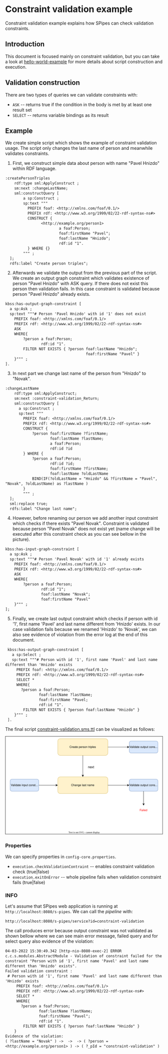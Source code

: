# Constraint validation example

Constraint validation example explains how SPipes can check validation constraints.

## Introduction
This document is focused mainly on constraint validation, but you can take a look at [hello-world-example](https://github.com/kbss-cvut/s-pipes/blob/main/doc/examples/hello-world/hello-world.md) for more details about script construction and execution.

## Validation construction
There are two types of queries we can validate constraints with:
* `ASK` -- returns true if the condition in the body is met by at least one result set
* `SELECT` -- returns variable bindings as its result

## Example
We create simple script which shows the example of constraint validation usage. The script only changes the last name of person and meanwhile validates constraints.

1) First, we construct simple data about person with name "Pavel Hnizdo" within RDF language.
```
:createPersonTriples
    rdf:type sml:ApplyConstruct ;
    sm:next :changeLastName;
    sml:constructQuery [
        a sp:Construct ;
        sp:text """
          PREFIX foaf: <http://xmlns.com/foaf/0.1/>
          PREFIX rdf: <http://www.w3.org/1999/02/22-rdf-syntax-ns#>
          CONSTRUCT {
                <http://example.org/person1>    
                        a foaf:Person;
                        foaf:firstName "Pavel";
                        foaf:lastName "Hnizdo";
                        rdf:id "1".
          } WHERE {}
        """ ;
  ];
  rdfs:label "Create person triples";
```

2) Afterwards we validate the output from the previous part of the script. We create an output graph constraint which validates 
existence of person "Pavel Hnizdo" with ASK query. If there does not exist this person then validation fails.
In this case constraint is validated because person "Pavel Hnizdo" already exists.

```
kbss:has-output-graph-constraint [
  a sp:Ask ;
  sp:text """# Person 'Pavel Hnizdo' with id '1' does not exist
    PREFIX foaf: <http://xmlns.com/foaf/0.1/>
    PREFIX rdf: <http://www.w3.org/1999/02/22-rdf-syntax-ns#>
    ASK
    WHERE{
        ?person a foaf:Person;
                rdf:id "1".
        FILTER NOT EXISTS { ?person foaf:lastName "Hnizdo";
                                    foaf:firstName "Pavel" }
    }""" ;
].
```

3) In next part we change last name of the person from "Hnizdo" to "Novak".
```
:changeLastName
    rdf:type sml:ApplyConstruct;
    sm:next :constraint-validation_Return;
    sml:constructQuery [
      a sp:Construct ;
      sp:text """
        PREFIX foaf: <http://xmlns.com/foaf/0.1/>
        PREFIX rdf: <http://www.w3.org/1999/02/22-rdf-syntax-ns#>
        CONSTRUCT {
            ?person foaf:firstName ?firstName;
                    foaf:lastName ?lastName;
                    a foaf:Person;
                    rdf:id ?id
        } WHERE {
            ?person a foaf:Person;
                    rdf:id ?id;
                    foaf:firstName ?firstName;
                    foaf:lastName ?oldLastName
            BIND(IF(?oldLastName = "Hnizdo" && ?firstName = "Pavel", "Novak", ?oldLastName) as ?lastName )
        }
        """ ;
  ];
  sml:replace true;
  rdfs:label "Change last name";
  ```

4) However, before renaming our person we add another input constraint which checks if there exists "Pavel Novak". 
Constraint is validated because person "Pavel Novak" does not exist yet (name change will be executed after this constraint check as you can see bellow in the picture). 
```
kbss:has-input-graph-constraint [
  a sp:Ask ;
  sp:text """# Person 'Pavel Novak' with id '1' already exists
    PREFIX foaf: <http://xmlns.com/foaf/0.1/>
    PREFIX rdf: <http://www.w3.org/1999/02/22-rdf-syntax-ns#>
    ASK
    WHERE{
        ?person a foaf:Person;
                rdf:id "1";
                foaf:lastName "Novak";
                foaf:firstName "Pavel"
    }""" ;
];
```

5) Finally, we create last output constraint which checks if person with id '1', first name 'Pavel' and last name different from 'Hnizdo' exists.
In our case validation fails because we renamed 'Hnizdo' to 'Novak', we can also see evidence of violation from the error log at the end of this document.
```
 kbss:has-output-graph-constraint [
   a sp:Select ;
   sp:text """# Person with id '1', first name 'Pavel' and last name different than 'Hnizdo' exists
     PREFIX foaf: <http://xmlns.com/foaf/0.1/>
     PREFIX rdf: <http://www.w3.org/1999/02/22-rdf-syntax-ns#>
     SELECT *
     WHERE{
       ?person a foaf:Person;
               foaf:lastName ?lastName;
               foaf:firstName "Pavel;
               rdf:id "1".
        FILTER NOT EXISTS { ?person foaf:lastName "Hnizdo" }
    }""" ;
 ].
 ```

The final script [constraint-validation.sms.ttl](constraint-validation.sms.ttl) can be visualized as follows:

![graphical notation](constraint-validation-graphical-notion.svg)

### Properties
We can specify properties in `config-core.properties`.
* `execution.checkValidationContraint` -- enables constraint validation check (true|false)
* `execution.exitOnError` -- whole pipeline fails when validation constraint fails  (true|false)



### INFO
Let's assume that SPipes web application is running at `http://localhost:8080/s-pipes`. We can call the *pipeline* with:
```
http://localhost:8080/s-pipes/service?id=constraint-validation
```

The call produces error because output constraint was not validated as shown bellow where we can see main error message, failed query and for select query also evidence of the violation:
```
04-03-2022 15:30:49.342 [http-nio-8080-exec-2] ERROR c.c.s.modules.AbstractModule - Validation of constraint failed for the constraint "Person with id '1', first name 'Pavel' and last name different than 'Hnizdo' exists".
Failed validation constraint : 
 # Person with id '1', first name 'Pavel' and last name different than 'Hnizdo' exists
     PREFIX foaf: <http://xmlns.com/foaf/0.1/>
     PREFIX rdf: <http://www.w3.org/1999/02/22-rdf-syntax-ns#>
     SELECT *
     WHERE{
       ?person a foaf:Person;
               foaf:lastName ?lastName;
               foaf:firstName "Pavel";
               rdf:id "1".
        FILTER NOT EXISTS { ?person foaf:lastName "Hnizdo" }
    }
Evidence of the violation: 
( ?lastName = "Novak" ) ->  ->  -> ( ?person = <http://example.org/person1> ) -> ( ?_pId = "constraint-validation" )

```